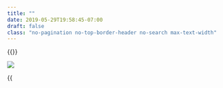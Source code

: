 ```yaml
---
title: ""
date: 2019-05-29T19:58:45-07:00
draft: false
class: "no-pagination no-top-border-header no-search max-text-width"
---
```


{{<title-card>}}

![](/images/sqlcommenter_logo.png)

{{<title>}} is a suite of middlewares/plugins that enable your ORMs to augment SQL statements before execution, with comments containing
information about the code that caused its execution. This helps in easily correlating slow performance with source code and giving insights into backend database performance. In short it provides some observability into the state of your client-side applications and their impact on the database's server-side.

- [Value](#value)
- [Sample](#sample)
- [Interpretation](#interpretation)
- [Getting started](#getting-started)
- [Support](#support)
    - [Languages](#languages)
    - [Frameworks](#frameworks)
    - [Databases](#databases)
- [Source code](#source-code)

### Value 
sqlcommenter provides instrumentation/wrappers to augment SQL from frameworks and ORMs. The augmented SQL provides key='value' comments
that help correlate usercode with ORM generated SQL statements and they can be examined in your database server logs. It provides deeper
observability insights into the state of your applications all the way to your database server.

### Sample

This log was extracted from a live web application

```shell
2019-05-28 11:54:50.780 PDT [64128] LOG:  statement: INSERT INTO "polls_question"
("question_text", "pub_date") VALUES
('What is this?', '2019-05-28T18:54:50.767481+00:00'::timestamptz) RETURNING
"polls_question"."id" /*controller='index',db_driver='django.db.backends.postgresql',
framework='django%3A2.2.1',route='%5Epolls/%24',
traceparent='00-5bd66ef5095369c7b0d1f8f4bd33716a-c532cb4098ac3dd2-01',
tracestate='congo%%3Dt61rcWkgMzE%%2Crojo%%3D00f067aa0ba902b7'*/
```

### Interpretation

On examining the SQL statement from above in [Sample](#sample) and examining the comment in `/*...*/`
```sql
/*controller='index',db_driver='django.db.backends.postgresql',
framework='django%3A2.2.1',route='%5Epolls/%24',
traceparent='00-5bd66ef5095369c7b0d1f8f4bd33716a-c532cb4098ac3dd2-01',
tracestate='congo%%3Dt61rcWkgMzE%%2Crojo%%3D00f067aa0ba902b7'*/
```

we can now correlate and pinpoint the fields in the above slow SQL query to our source code in our web application:

Original field|Interpretation
---|----
`controller='index'`|Controller name `^/polls/$` 
`db_driver='django.db.backends.postgresql'`|Database driver `django.db.backends.postgresql`
`framework='django%3A2.2.1'`|Framework version of `django 2.2.1`
`route='%5Epolls/%24'`|Route of `^/polls/$` 
`traceparent='00-5bd66ef5095369c7b0d1f8f4bd33716a-c532cb4098ac3dd2-01'`|[W3C TraceContext.Traceparent](https://www.w3.org/TR/trace-context/#traceparent-field) of '00-5bd66ef5095369c7b0d1f8f4bd33716a-c532cb4098ac3dd2-01'
`tracestate='congo%%3Dt61rcWkgMzE%%2Crojo%%3D00f067aa0ba902b7'`|[W3C TraceContext.Tracestate](https://www.w3.org/TR/trace-context/#tracestate-field) with entries congo=t61rcWkgMzE,rojo=00f067aa0ba902b7

### Support
We support a variety of languages and frameworks such as:

#### Languages
{{<card-vendor href="/python" src="/images/python-logo.png">}}
{{<card-vendor href="/java" src="/images/java-logo.png">}}
{{<card-vendor href="/node" src="/images/nodejs-logo.png">}}
{{<card-vendor href="/ruby" src="/images/ruby-logo.png">}}

#### Frameworks
{{<card-vendor href="/python/django" src="/images/django-logo.png">}}
{{<card-vendor href="/node/knex" src="/images/knex-logo.png">}}
{{<card-vendor href="/python/psycopg2" src="/images/psycopg2-logo.png">}}
{{<card-vendor href="/node/sequelize" src="/images/sequelize-logo.png">}}
{{<card-vendor href="/python/sqlalchemy" src="/images/sqlalchemy-logo.png">}}
{{<card-vendor href="/java/hibernate" src="/images/hibernate-logo.svg">}}
{{<card-vendor href="/node/express" src="/images/express_js-logo.png">}}
{{<card-vendor href="/java/spring" src="/images/spring-logo.png">}}
{{<card-vendor href="/python/flask" src="/images/flask-logo.png">}}
{{<card-vendor href="/ruby/rails" src="/images/activerecord_marginalia-logo.png">}}

#### Databases

We have tested the instrumentation on the following databases:

{{<card-vendor href="/databases/postgresql" src="/images/postgresql-logo.png">}}
{{<card-vendor href="/databases/mysql" src="/images/mysql-logo.png">}}
{{<card-vendor href="/databases/mariadb" src="/images/mariadb-logo.png">}}
{{<card-vendor href="https://sqlite.org/cli.html" src="/images/sqlite-logo.png">}}
{{<card-vendor href="https://cloud.google.com/sql/" src="/images/cloudsql-logo.png">}}

### Source code
To get started, please download the [sqlcommenter-mono.zip](https://storage.googleapis.com/orijtech/sqlcommenter-mono.zip) file and on unzipping it, it should have the following directory structure
containing the various ORM instrumentation that you can then install.

{{<highlight shell>}}
.
├── README.md
├── java
│   └── sqlcommenter-java
│       ├── README.md
│       ├── build.gradle
│       ├── gradle
│       │   └── wrapper
│       │       ├── gradle-wrapper.jar
│       │       └── gradle-wrapper.properties
│       ├── gradlew
│       ├── gradlew.bat
│       ├── settings.gradle
│       ├── src
│       │   ├── main
│       │   │   └── java
│       │   │       └── io
│       │   │           └── orijtech
│       │   │               └── integrations
│       │   │                   └── sqlcommenter
│       │   │                       ├── interceptors
│       │   │                       │   └── SpringSQLCommenterInterceptor.java
│       │   │                       ├── schibernate
│       │   │                       │   └── SCHibernate.java
│       │   │                       └── threadlocalstorage
│       │   │                           └── State.java
│       │   └── test
│       │       ├── java
│       │       │   └── io
│       │       │       └── orijtech
│       │       │           └── integrations
│       │       │               └── sqlcommenter
│       │       │                   ├── interceptors
│       │       │                   │   └── SpringSQLCommenterInterceptorTest.java
│       │       │                   ├── schibernate
│       │       │                   │   └── SCHibernateTest.java
│       │       │                   ├── spring
│       │       │                   │   └── backend
│       │       │                   │       ├── JpaTransactionManagerConfiguration.java
│       │       │                   │       ├── JpaTransactionManagerTest.java
│       │       │                   │       ├── dao
│       │       │                   │       │   ├── PostRepository.java
│       │       │                   │       │   └── TagRepository.java
│       │       │                   │       ├── domain
│       │       │                   │       │   ├── Post.java
│       │       │                   │       │   └── Tag.java
│       │       │                   │       └── service
│       │       │                   │           ├── ForumService.java
│       │       │                   │           └── ForumServiceImpl.java
│       │       │                   ├── threadlocalstorage
│       │       │                   │   ├── StateTest.java
│       │       │                   │   └── ThreadLocalStorageTest.java
│       │       │                   └── util
│       │       │                       └── SCHibernateWrapper.java
│       │       └── resources
│       │           ├── META-INF
│       │           │   └── jdbc-hsqldb.properties
│       │           └── logback-test.xml
│       ├── target
│       │   └── test.log
│       └── travis_script
├── nodejs
│   └── sqlcommenter-nodejs
│       ├── README.md
│       ├── package-lock.json
│       ├── package.json
│       └── packages
│           ├── knex
│           │   ├── index.js
│           │   ├── package-lock.json
│           │   ├── package.json
│           │   ├── test
│           │   │   ├── comment.test.js
│           │   │   ├── express.test.js
│           │   │   └── unit
│           │   │       └── util.js
│           │   └── util.js
│           └── sequelize
│               ├── index.js
│               ├── package-lock.json
│               ├── package.json
│               ├── test
│               │   ├── comment.test.js
│               │   ├── express.test.js
│               │   └── unit
│               │       └── util.js
│               └── util.js
├── package_it.sh
├── python
│   └── sqlcommenter-python
│       ├── MANIFEST
│       ├── README.md
│       ├── runtests.py
│       ├── setup.cfg
│       ├── setup.py
│       ├── sqlcommenter
│       │   ├── __init__.py
│       │   ├── django
│       │   │   ├── __init__.py
│       │   │   └── middleware.py
│       │   ├── flask
│       │   ├── flask.py
│       │   ├── psycopg2
│       │   │   ├── __init__.py
│       │   │   └── extension.py
│       │   └── sqlalchemy
│       │       ├── __init__.py
│       │       └── executor.py
│       ├── tests
│       │   ├── __init__.py
│       │   ├── django
│       │   │   ├── __init__.py
│       │   │   ├── app_urls.py
│       │   │   ├── models.py
│       │   │   ├── settings.py
│       │   │   ├── tests.py
│       │   │   ├── urls.py
│       │   │   └── views.py
│       │   ├── flask
│       │   │   ├── __init__.py
│       │   │   ├── app.py
│       │   │   └── tests.py
│       │   ├── opencensus_mock.py
│       │   ├── psycopg2
│       │   │   ├── __init__.py
│       │   │   └── tests.py
│       │   ├── sqlalchemy
│       │   │   ├── __init__.py
│       │   │   └── tests.py
│       │   └── tests.py
│       └── tox.ini
├── ruby
│   └── sqlcommenter-ruby
│       ├── README.md
│       ├── marginalia-opencensus
│       │   ├── Gemfile
│       │   ├── README.md
│       │   ├── Rakefile
│       │   ├── bin
│       │   │   ├── console
│       │   │   ├── rails
│       │   │   └── setup
│       │   ├── lib
│       │   │   ├── marginalia
│       │   │   │   ├── opencensus
│       │   │   │   │   ├── marginalia_components.rb
│       │   │   │   │   └── version.rb
│       │   │   │   └── opencensus.rb
│       │   │   └── marginalia-opencensus.rb
│       │   ├── marginalia-opencensus.gemspec
│       │   ├── rubocop.gemfile
│       │   └── spec
│       │       ├── gemfiles
│       │       │   ├── rails_5_2.gemfile
│       │       │   ├── rails_6_0.gemfile
│       │       │   └── rubocop.gemfile
│       │       ├── internal
│       │       │   ├── Rakefile
│       │       │   ├── app
│       │       │   │   └── controllers
│       │       │   │       └── internal_app_controller.rb
│       │       │   ├── config
│       │       │   │   ├── application.rb
│       │       │   │   ├── boot.rb
│       │       │   │   ├── database.yml
│       │       │   │   ├── environment.rb
│       │       │   │   └── routes.rb
│       │       │   ├── db
│       │       │   │   └── schema.rb
│       │       │   ├── log
│       │       │   └── public
│       │       │       └── favicon.ico
│       │       ├── marginalia
│       │       │   └── opencensus
│       │       │       ├── integration_spec.rb
│       │       │       └── marginalia_comment_components_spec.rb
│       │       └── spec_helper.rb
│       ├── sqlcommenter_rails
│       │   ├── Gemfile
│       │   ├── README.md
│       │   ├── Rakefile
│       │   ├── bin
│       │   │   ├── console
│       │   │   ├── rails
│       │   │   └── setup
│       │   ├── lib
│       │   │   ├── sqlcommenter_rails
│       │   │   │   ├── marginalia_components.rb
│       │   │   │   └── version.rb
│       │   │   └── sqlcommenter_rails.rb
│       │   ├── rubocop.gemfile
│       │   ├── shared.gemfile
│       │   ├── spec
│       │   │   ├── gemfiles
│       │   │   │   ├── rails_5_2.gemfile
│       │   │   │   ├── rails_6_0.gemfile
│       │   │   │   └── rubocop.gemfile
│       │   │   ├── internal
│       │   │   │   ├── Rakefile
│       │   │   │   ├── app
│       │   │   │   │   └── controllers
│       │   │   │   │       └── internal_app_controller.rb
│       │   │   │   ├── config
│       │   │   │   │   ├── application.rb
│       │   │   │   │   ├── boot.rb
│       │   │   │   │   ├── database.yml
│       │   │   │   │   ├── environment.rb
│       │   │   │   │   └── routes.rb
│       │   │   │   ├── db
│       │   │   │   │   └── schema.rb
│       │   │   │   ├── log
│       │   │   │   └── public
│       │   │   │       └── favicon.ico
│       │   │   ├── spec_helper.rb
│       │   │   └── sqlcommenter_rails
│       │   │       ├── integration_spec.rb
│       │   │       └── marginalia_comment_components_spec.rb
│       │   └── sqlcommenter_rails.gemspec
│       └── sqlcommenter_rails_demo
│           ├── Gemfile
│           ├── Gemfile.lock
│           ├── README.md
│           ├── Rakefile
│           ├── app
│           │   ├── controllers
│           │   │   ├── application_controller.rb
│           │   │   └── posts_controller.rb
│           │   └── models
│           │       ├── application_record.rb
│           │       └── post.rb
│           ├── bin
│           │   ├── bundle
│           │   ├── rails
│           │   ├── rake
│           │   ├── setup
│           │   └── spring
│           ├── config
│           │   ├── application.rb
│           │   ├── boot.rb
│           │   ├── cable.yml
│           │   ├── credentials.yml.enc
│           │   ├── database.yml
│           │   ├── environment.rb
│           │   ├── environments
│           │   │   ├── development.rb
│           │   │   ├── production.rb
│           │   │   └── test.rb
│           │   ├── puma.rb
│           │   ├── routes.rb
│           │   ├── spring.rb
│           │   └── storage.yml
│           ├── config.ru
│           ├── db
│           │   ├── migrate
│           │   │   └── 20190608153219_create_posts.rb
│           │   └── schema.rb
│           ├── log
│           ├── test
│           │   ├── controllers
│           │   │   └── posts_controller_test.rb
│           │   ├── fixtures
│           │   │   └── posts.yml
│           │   └── test_helper.rb
│           └── tmp
└── sqlcommenter-mono.zip

99 directories, 165 files
{{</highlight>}}
